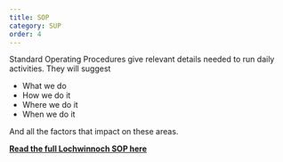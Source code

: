 ```yaml
---
title: SOP
category: SUP
order: 4
---
```

Standard Operating Procedures give  relevant details needed to run daily activities.
They will suggest
- What we do
- How we do it
- Where we do it
- When we do it

And all the factors that impact on these areas.


**[Read the full Lochwinnoch SOP here](/clyde/files/SOP.pdf)**
